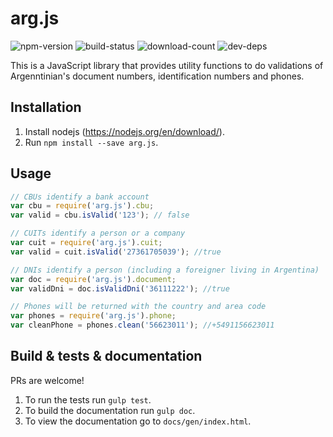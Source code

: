arg.js
===

![npm-version](https://img.shields.io/npm/v/arg.js.svg)
![build-status](https://travis-ci.org/miparnisari/arg.js.svg?branch=master)
![download-count](https://img.shields.io/npm/dm/arg.js.svg)
![dev-deps](https://david-dm.org/miparnisari/arg.js.svg)

This is a JavaScript library that provides utility functions to do validations of Argenntinian's document numbers, identification numbers and phones.

## Installation

1. Install nodejs (https://nodejs.org/en/download/).
1. Run `npm install --save arg.js`.

## Usage

  ```javascript
  // CBUs identify a bank account
  var cbu = require('arg.js').cbu;
  var valid = cbu.isValid('123'); // false

  // CUITs identify a person or a company
  var cuit = require('arg.js').cuit;
  var valid = cuit.isValid('27361705039'); //true

  // DNIs identify a person (including a foreigner living in Argentina)
  var doc = require('arg.js').document;
  var validDni = doc.isValidDni('36111222'); //true

  // Phones will be returned with the country and area code
  var phones = require('arg.js').phone;
  var cleanPhone = phones.clean('56623011'); //+5491156623011
  ```

## Build & tests & documentation

PRs are welcome!

1. To run the tests run `gulp test`.
1. To build the documentation run `gulp doc`.
1. To view the documentation go to `docs/gen/index.html`.